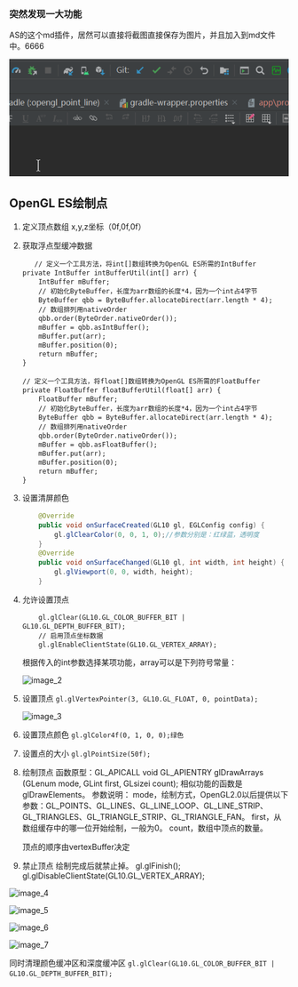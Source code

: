 ### 突然发现一大功能
AS的这个md插件，居然可以直接将截图直接保存为图片，并且加入到md文件中。6666

![image](src/main/res/mipmap-xxxhdpi/image.png)

## OpenGL ES绘制点
1. 定义顶点数组
    x,y,z坐标（0f,0f,0f）
2. 获取浮点型缓冲数据
    ```
       // 定义一个工具方法，将int[]数组转换为OpenGL ES所需的IntBuffer
    private IntBuffer intBufferUtil(int[] arr) {
        IntBuffer mBuffer;
        // 初始化ByteBuffer，长度为arr数组的长度*4，因为一个int占4字节
        ByteBuffer qbb = ByteBuffer.allocateDirect(arr.length * 4);
        // 数组排列用nativeOrder
        qbb.order(ByteOrder.nativeOrder());
        mBuffer = qbb.asIntBuffer();
        mBuffer.put(arr);
        mBuffer.position(0);
        return mBuffer;
    }
    
    // 定义一个工具方法，将float[]数组转换为OpenGL ES所需的FloatBuffer
    private FloatBuffer floatBufferUtil(float[] arr) {
        FloatBuffer mBuffer;
        // 初始化ByteBuffer，长度为arr数组的长度*4，因为一个int占4字节
        ByteBuffer qbb = ByteBuffer.allocateDirect(arr.length * 4);
        // 数组排列用nativeOrder
        qbb.order(ByteOrder.nativeOrder());
        mBuffer = qbb.asFloatBuffer();
        mBuffer.put(arr);
        mBuffer.position(0);
        return mBuffer;
    }
   ```
3. 设置清屏颜色
    ```java
        @Override
        public void onSurfaceCreated(GL10 gl, EGLConfig config) {
            gl.glClearColor(0, 0, 1, 0);//参数分别是：红绿蓝，透明度
        }
        @Override
        public void onSurfaceChanged(GL10 gl, int width, int height) {
            gl.glViewport(0, 0, width, height);
        }
    ```
4. 允许设置顶点
    ```
        gl.glClear(GL10.GL_COLOR_BUFFER_BIT | GL10.GL_DEPTH_BUFFER_BIT);
        // 启用顶点坐标数据
        gl.glEnableClientState(GL10.GL_VERTEX_ARRAY);
     ```
    根据传入的int参数选择某项功能，array可以是下列符号常量：

    ![image_2](src/main/res/mipmap-xxxhdpi/image_2.png)

5. 设置顶点
    `gl.glVertexPointer(3, GL10.GL_FLOAT, 0, pointData);`

    ![image_3](src/main/res/mipmap-xxxhdpi/image_3.png)
6. 设置顶点颜色
    `gl.glColor4f(0, 1, 0, 0);绿色`

7. 设置点的大小
    `gl.glPointSize(50f);`
8. 绘制顶点
    函数原型：GL_APICALL void GL_APIENTRY glDrawArrays (GLenum mode, GLint first, GLsizei count);
    相似功能的函数是 glDrawElements。
    参数说明：
    mode，绘制方式，OpenGL2.0以后提供以下参数：GL_POINTS、GL_LINES、GL_LINE_LOOP、GL_LINE_STRIP、GL_TRIANGLES、GL_TRIANGLE_STRIP、GL_TRIANGLE_FAN。
    first，从数组缓存中的哪一位开始绘制，一般为0。
    count，数组中顶点的数量。

    顶点的顺序由vertexBuffer决定
9. 禁止顶点
     绘制完成后就禁止掉。
      gl.glFinish();
      gl.glDisableClientState(GL10.GL_VERTEX_ARRAY);



![image_4](src/main/res/mipmap-xxxhdpi/image_4.png)

![image_5](src/main/res/mipmap-xxxhdpi/image_5.png)

![image_6](src/main/res/mipmap-xxxhdpi/image_6.png)

![image_7](src/main/res/mipmap-xxxhdpi/image_7.png)

同时清理颜色缓冲区和深度缓冲区
`gl.glClear(GL10.GL_COLOR_BUFFER_BIT | GL10.GL_DEPTH_BUFFER_BIT);`